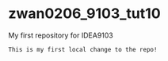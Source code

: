 # zwan0206_9103_tut10
My first repository for IDEA9103

````
This is my first local change to the repo!
````
